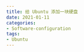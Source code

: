 ```yaml
---
title: 给 Ubuntu 添加一块硬盘
date: 2021-01-11
categories:
- Software-configuration
tags:
- Ubuntu
---
```


